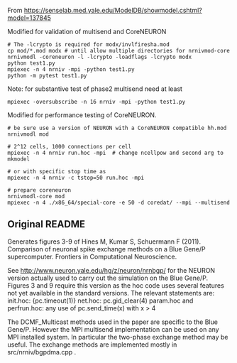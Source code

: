 From https://senselab.med.yale.edu/ModelDB/showmodel.cshtml?model=137845

Modified for validation of multisend and CoreNEURON

```
# The -lcrypto is required for modx/invlfiresha.mod
cp mod/*.mod modx # until allow multiple directories for nrnivmod-core
nrnivmodl -coreneuron -l -lcrypto -loadflags -lcrypto modx
python test1.py
mpiexec -n 4 nrniv -mpi -python test1.py
python -m pytest test1.py
```
Note: for substantive test of phase2 multisend need at least
```
mpiexec -oversubscribe -n 16 nrniv -mpi -python test1.py
```

Modified for performance testing of CoreNEURON.

```
# be sure use a version of NEURON with a CoreNEURON compatible hh.mod
nrnivmodl mod

# 2^12 cells, 1000 connections per cell
mpiexec -n 4 nrniv run.hoc -mpi  # change ncellpow and second arg to mkmodel

# or with specific stop time as
mpiexec -n 4 nrniv -c tstop=50 run.hoc -mpi

# prepare coreneuron
nrnivmodl-core mod
mpiexec -n 4 ./x86_64/special-core -e 50 -d coredat/ --mpi --multisend
```


Original README
----------
Generates figures 3-9 of
Hines M, Kumar S, Schuermann F (2011).
Comparison of neuronal spike exchange methods on a Blue Gene/P supercomputer.
Frontiers in Computational Neuroscience.

See http://www.neuron.yale.edu/hg/z/neuron/nrnbgp/ for the NEURON version
actually used to carry out the simulation on the Blue Gene/P.
Figures 3 and 9 require this version as the hoc code uses several features
not yet available in the standard versions. The relevant statements are:
init.hoc: {pc.timeout(1)}
net.hoc: pc.gid_clear(4)
param.hoc and perfrun.hoc: any use of pc.send_time(x) with x > 4

The DCMF_Multicast methods used in the paper are specific to the Blue Gene/P.
However the MPI multisend implementation can be used on any MPI installed
system. In particular the two-phase exchange method may be useful.
The exchange methods are implemented mostly in src/nrniv/bgpdma.cpp .

